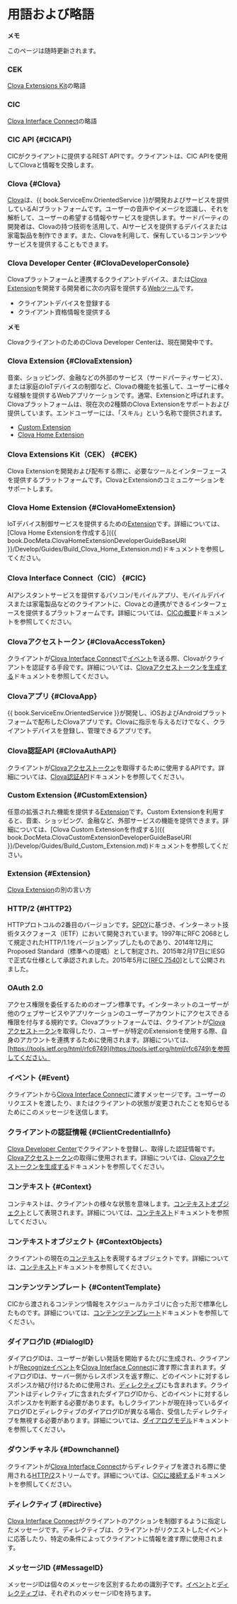 <!-- Note! This content includes shared parts. Therefore, when you update this file, you should beware of synchronization. -->

<!-- Start of the shared content: Glossary -->

# 用語および略語

<div class="note">
  <p><strong>メモ</strong></p>
  <p>このページは随時更新されます。</p>
</div>

### CEK
[Clova Extensions Kit](#CEK)の略語

### CIC
[Clova Interface Connect](#CIC)の略語

### CIC API {#CICAPI}
CICがクライアントに提供するREST APIです。クライアントは、CIC APIを使用してClovaと情報を交換します。

### Clova {#Clova}
[Clova](https://clova.ai)は、{{ book.ServiceEnv.OrientedService }}が開発およびサービスを提供しているAIプラットフォームです。ユーザーの音声やイメージを認識し、それを解析して、ユーザーの希望する情報やサービスを提供します。サードパーティの開発者は、Clovaの持つ技術を活用して、AIサービスを提供するデバイスまたは家電製品を制作できます。また、Clovaを利用して、保有しているコンテンツやサービスを提供することもできます。

### Clova Developer Center {#ClovaDeveloperConsole}
Clovaプラットフォームと連携するクライアントデバイス、または[Clova Extension](#ClovaExtension)を開発する開発者に次の内容を提供する<a target="_blank" href="{{ book.ServiceEnv.DeveloperConsoleURI }}">Webツール</a>です。
* クライアントデバイスを登録する
* クライアント資格情報を提供する

<div class="note">
  <p><strong>メモ</strong></p>
  <p>ClovaクライアントのためのClova Developer Centerは、現在開発中です。</p>
</div>

### Clova Extension {#ClovaExtension}
音楽、ショッピング、金融などの外部のサービス（サードパーティサービス）、または家庭のIoTデバイスの制御など、Clovaの機能を拡張して、ユーザーに様々な経験を提供するWebアプリケーションです。通常、Extensionと呼ばれます。Clovaプラットフォームは、現在次の2種類のClova Extensionをサポートおよび提供しています。エンドユーザーには、「スキル」という名称で提供されます。
* [Custom Extension](#CustomExtension)
* [Clova Home Extension](#ClovaHomeExtension)

### Clova Extensions Kit（CEK） {#CEK}
Clova Extensionを開発および配布する際に、必要なツールとインターフェースを提供するプラットフォームです。ClovaとExtensionのコミュニケーションをサポートします。

### Clova Home Extension {#ClovaHomeExtension}
IoTデバイス制御サービスを提供するための[Extension](#ClovaExtension)です。詳細については、[Clova Home Extensionを作成する]({{ book.DocMeta.ClovaHomeExtensionDeveloperGuideBaseURI }}/Develop/Guides/Build_Clova_Home_Extension.md)ドキュメントを参照してください。

### Clova Interface Connect（CIC） {#CIC}
AIアシスタントサービスを提供するパソコン/モバイルアプリ、モバイルデバイスまたは家電製品などのクライアントに、Clovaとの連携ができるインターフェースを提供するプラットフォームです。詳細については、[CICの概要](/Develop/CIC_Overview.md)ドキュメントを参照してください。

### Clovaアクセストークン {#ClovaAccessToken}
クライアントが[Clova Interface Connect](#CIC)で[イベント](#Event)を送る際、Clovaがクライアントを認証する手段です。詳細については、[Clovaアクセストークンを生成する](/Develop/Guides/Interact_with_CIC.md#CreateClovaAccessToken)ドキュメントを参照してください。

### Clovaアプリ {#ClovaApp}
{{ book.ServiceEnv.OrientedService }}が開発し、iOSおよびAndroidプラットフォームで配布したClovaアプリです。Clovaに指示を与えるだけでなく、クライアントデバイスを登録し、管理できるアプリです。

### Clova認証API {#ClovaAuthAPI}
クライアントが[Clovaアクセストークン](#ClovaAccessToken)を取得するために使用するAPIです。詳細については、[Clova認証API](/Develop/References/Clova_Auth_API.md)ドキュメントを参照してください。

### Custom Extension {#CustomExtension}
任意の拡張された機能を提供する[Extension](#ClovaExtension)です。Custom Extensionを利用すると、音楽、ショッピング、金融など、外部サービスの機能を提供できます。詳細については、[Clova Custom Extensionを作成する]({{ book.DocMeta.ClovaCustomExtensionDeveloperGuideBaseURI }}/Develop/Guides/Build_Custom_Extension.md)ドキュメントを参照してください。

### Extension {#Extension}
[Clova Extension](#ClovaExtension)の別の言い方

### HTTP/2 {#HTTP2}
HTTPプロトコルの2番目のバージョンです。[SPDY](https://en.wikipedia.org/wiki/SPDY)に基づき、インターネット技術タスクフォース（IETF）において開発されています。1997年にRFC 2068として規定されたHTTP/1.1をバージョンアップしたものであり、2014年12月にProposed Standard（標準への提唱）として制定され、2015年2月17日にIESGで正式な仕様として承認されました。2015年5月に[<a href="https://tools.ietf.org/html/rfc7540" target="_blank">RFC 7540</a>]として公開されました。

### OAuth 2.0
アクセス権限を委任するためのオープン標準です。インターネットのユーザーが他のウェブサービスやアプリケーションのユーザーアカウントにアクセスできる権限を付与する規約です。Clovaプラットフォームでは、クライアントが[Clovaアクセストークン](#ClovaAccessToken)を取得したり、ユーザーが特定のExtensionを使用する際、自身のアカウントを連携するために使用されます。詳細については、[https://tools.ietf.org/html/rfc6749](https://tools.ietf.org/html/rfc6749)を参照してください。

### イベント {#Event}
クライアントから[Clova Interface Connect](#CIC)に渡すメッセージです。ユーザーのリクエストを渡したり、またはクライアントの状態が変更されたことを知らせるためにこのメッセージを送信します。

### クライアントの認証情報 {#ClientCredentialInfo}
[Clova Developer Center](#ClovaDeveloperConsole)でクライアントを登録し、取得した認証情報です。[Clovaアクセストークン](#ClovaAccessToken)の取得に使用されます。詳細については、[Clovaアクセストークンを生成する](/Develop/Guides/Interact_with_CIC.md#CreateClovaAccessToken)ドキュメントを参照してください。

### コンテキスト {#Context}
コンテキストは、クライアントの様々な状態を意味します。[コンテキストオブジェクト](#ContextObjects)として表現されます。詳細については、[コンテキスト](/Develop/References/Context_Objects.md)ドキュメントを参照してください。

### コンテキストオブジェクト {#ContextObjects}
クライアントの現在の[コンテキスト](#Context)を表現するオブジェクトです。詳細については、[コンテキスト](/Develop/References/Context_Objects.md)ドキュメントを参照してください。

### コンテンツテンプレート {#ContentTemplate}
CICから渡されるコンテンツ情報をスケジュールカテゴリに合った形で標準化したものです。詳細については、[コンテンツテンプレート](/Develop/References/Content_Templates.md)ドキュメントを参照してください。

### ダイアログID {#DialogID}
ダイアログIDは、ユーザーが新しい発話を開始するたびに生成され、クライアントが[Recognize](/Develop/References/MessageInterfaces/SpeechRecognizer.md#Recognize)[イベント](#Event)を[Clova Interface Connect](#CIC)に渡す際に含まれます。ダイアログIDは、サーバー側からレスポンスを返す際に、どのイベントに対するレスポンスか結び付けるために使用され、[ディレクティブ](#Directive)にも含まれます。クライアントはディレクティブに含まれたダイアログIDから、どのイベントに対するレスポンスかを判断する必要があります。もしクライアントが現在持っているダイアログIDとディレクティブのダイアログIDが異なる場合、受信したディレクティブを無視する必要があります。詳細については、[ダイアログモデル](/Develop/Guides/Manage_Dialogue_ID_And_Handle_Tasks.md)ドキュメントを参照してください。

### ダウンチャネル {#Downchannel}
クライアントが[Clova Interface Connect](#CIC)からディレクティブを渡される際に使用される[HTTP/2](#HTTP2)ストリームです。詳細については、[CICに接続する](/Develop/Guides/Interact_with_CIC.md#ConnectToCIC)ドキュメントを参照してください。

### ディレクティブ {#Directive}
[Clova Interface Connect](#CIC)がクライアントのアクションを制御するように指定したメッセージです。ディレクティブは、クライアントがリクエストしたイベントに応答したり、特定の条件によってクライアントに情報を渡す際に使用されます。

### メッセージID {#MessageID}
メッセージIDは個々のメッセージを区別するための識別子です。[イベント](#Event)と[ディレクティブ](#Directive)は、それぞれのメッセージIDを持ちます。

<!-- End of the shared content -->
